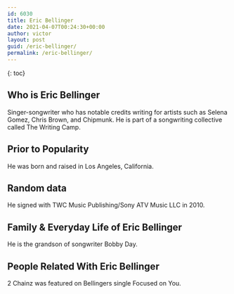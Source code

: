 ```yaml
---
id: 6030
title: Eric Bellinger
date: 2021-04-07T00:24:30+00:00
author: victor
layout: post
guid: /eric-bellinger/
permalink: /eric-bellinger/
---
```



{: toc}


## Who is Eric Bellinger



Singer-songwriter who has notable credits writing for artists such as Selena Gomez, Chris Brown, and Chipmunk. He is part of a songwriting collective called The Writing Camp.

                
                
                
## Prior to Popularity



He was born and raised in Los Angeles, California.

                
                
                
## Random data



He signed with TWC Music Publishing/Sony ATV Music LLC in 2010.

                
                
                
## Family & Everyday Life of Eric Bellinger



He is the grandson of songwriter Bobby Day.

                
                
                
## People Related With Eric Bellinger



2 Chainz was featured on Bellingers single Focused on You.

                
              
            
          
          
          